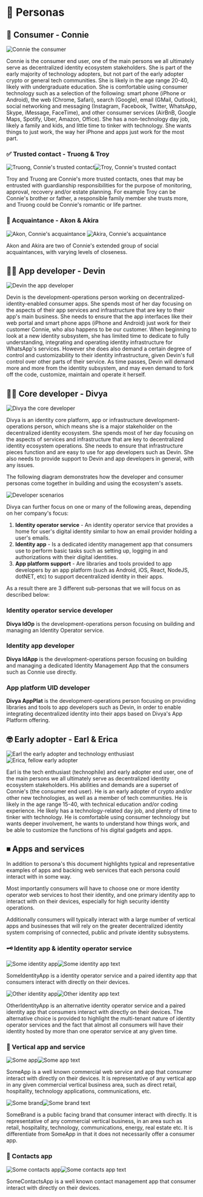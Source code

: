 # 👤 Personas

## 👩 Consumer - Connie

![Connie the consumer][connie-consumer]

[connie-consumer]: images/connie-consumer.png

Connie is the consumer end user, one of the main persons we all ultimately serve as decentralized identity ecosystem stakeholders. She is part of the early majority of technology adopters, but not part of the early adopter crypto or general tech communities. She is likely in the age range 20-40, likely with undergraduate education. She is comfortable using consumer technology such as a selection of the following: smart phone (iPhone or Android), the web (Chrome, Safari), search (Google), email (GMail, Outlook), social networking and messaging (Instagram, Facebook, Twitter, WhatsApp, Skype, iMessage, FaceTime), and other consumer services (AirBnB, Google Maps, Spotify, Uber, Amazon, Office). She has a non-technology day job, likely a family and kids, and little time to tinker with technology. She wants things to just work, the way her iPhone and apps just work for the most part.

### ✅ Trusted contact - Truong & Troy 

![Truong, Connie's trusted contact][truong-trusted-contact]![Troy, Connie's trusted contact][troy-trusted-contact]

[truong-trusted-contact]: images/truong-trusted-contact@128h.png
[troy-trusted-contact]: images/troy-trusted-contact@128h.png

Troy and Truong are Connie's more trusted contacts, ones that may be entrusted with guardianship responsibilities for the purpose of monitoring, approval, recovery and/or estate planning. For example Troy can be Connie's brother or father, a responsible family member she trusts more, and Truong could be Connie's romantic or life partner.

### 👋 Acquaintance - Akon & Akira

![Akon, Connie's acquaintance][akon-acquaintance] ![Akira, Connie's acquaintance][akira-acquaintance]

[akon-acquaintance]: images/akon-acquaintance@128h.png
[akira-acquaintance]: images/akira-acquaintance@128h.png

Akon and Akira are two of Connie's extended group of social acquaintances, with varying levels of closeness.

## 🧑‍💻 App developer - Devin

![Devin the app developer][devin-app-dev]

[devin-app-dev]: images/devin-app-dev.png

Devin is the development-operations person working on decentralized-identity-enabled consumer apps. She spends most of her day focusing on the aspects of their app services and infrastructure that are key to their app's main business. She needs to ensure that the app interfaces like their web portal and smart phone apps (iPhone and Android) just work for their customer Connie, who also happens to be our customer. When beginning to look at a new identity subsystem, she has limited time to dedicate to fully understanding, integrating and operating identity infrastructure for WhatsApp's services. However she does also demand a certain degree of control and customizability to their identity infrastructure, given Devin's full control over other parts of their service. As time passes, Devin will demand more and more from the identity subsystem, and may even demand to fork off the code, customize, maintain and operate it herself.

## 🧑‍💻 Core developer - Divya

![Divya the core developer][divya-core-dev]

[divya-core-dev]: images/divya-core-dev.png

Divya is an identity core platform, app or infrastructure development-operations person, which means she is a major stakeholder on the decentralized identity ecosystem. She spends most of her day focusing on the aspects of services and infrastructure that are key to decentralized identity ecosystem operations. She needs to ensure that infrastructure pieces function and are easy to use for app developers such as Devin. She also needs to provide support to Devin and app developers in general, with any issues.

The following diagram demonstrates how the developer and consumer personas come together in building and using the ecosystem's assets.

![Developer scenarios][developer-scenarios]

[developer-scenarios]: scenarios/images/developer-scenarios.png

Divya can further focus on one or many of the following areas, depending on her company's focus:

1. **Identity operator service** - An identity operator service that provides a home for user's digital identity similar to how an email provider holding a user's emails.
2. **Identity app** - Is a dedicated identity management app that consumers use to perform basic tasks such as setting up, logging in and authorizations with their digital identities.
3. **App platform support** - Are libraries and tools provided to app developers by an app platform (such as Android, iOS, React, NodeJS, dotNET, etc) to support decentralized identity in their apps.

As a result there are 3 different sub-personas that we will focus on as described below:

### Identity operator service developer

**Divya IdOp** is the development-operations person focusing on building and managing an Identity Operator service.

### Identity app developer

**Divya IdApp** is the development-operations person focusing on building and managing a dedicated Identity Management App that the consumers such as Connie use directly.

### App platform UID developer

**Divya AppPlat** is the development-operations person focusing on providing libraries and tools to app developers such as Devin, in order to enable integrating decentralized identity into their apps based on Divya's App Platform offering.

## 🤓 Early adopter - Earl & Erica

![Earl the early adopter and technology enthusiast][earl-early-adopter] ![Erica, fellow early adopter][erica-early-adopter]

[earl-early-adopter]: images/earl-early-adopter.png
[erica-early-adopter]: images/erica-early-adopter.png

Earl is the tech enthusiast (technophile) and early adopter end user, one of the main persons we all ultimately serve as decentralized identity ecosystem stakeholders. His abilities and demands are a superset of Connie's (the consumer end user). He is an early adopter of crypto and/or other new technologies, as well as a member of tech communities. He is likely in the age range 15-40, with technical education and/or coding experience. He likely has a technology-related day job, and plenty of time to tinker with technology. He is comfortable using consumer technology but wants deeper involvement, he wants to understand how things work, and be able to customize the functions of his digital gadgets and apps.

## ⏹ Apps and services

In addition to persona's this document highlights typical and representative examples of apps and backing web services that each persona could interact with in some way.

Most importantly consumers will have to choose one or more identity operator web services to host their identity, and one primary identity app to interact with on their devices, especially for high security identity operations.

Additionally consumers will typically interact with a large number of vertical apps and businesses that will rely on the greater decentralized identity system comprising of connected, public and private identity subsystems.

### 🗝 Identity app & identity operator service

![Some identity app][some-identity-app]![Some identity app text][some-identity-app-text]

[some-identity-app]: images/some-identity-app@128h.png
[some-identity-app-text]: images/some-identity-app-text@128h.png

SomeIdentityApp is a identity operator service and a paired identity app that consumers interact with directly on their devices.

![Other identity app][other-identity-app]![Other identity app text][other-identity-app-text]

[other-identity-app]: images/other-identity-app@64h.png
[other-identity-app-text]: images/other-identity-app-text@64h.png

OtherIdentityApp is an alternative identity operator service and a paired identity app that consumers interact with directly on their devices. The alternative choice is provided to highlight the multi-tenant nature of identity operator services and the fact that almost all consumers will have their identity hosted by more than one operator service at any given time.

### 📲 Vertical app and service

![Some app][some-app]![Some app text][some-app-text]

[some-app]: images/some-app@128h.png
[some-app-text]: images/some-app-text@128h.png

SomeApp is a well known commercial web service and app that consumer interact with directly on their devices. It is representative of any vertical app in any given commercial vertical business area, such as direct retail, hospitality, technology applications, communications, etc.

![Some brand][some-brand]![Some brand text][some-brand-text]

[some-brand]: images/some-brand@64h.png
[some-brand-text]: images/some-brand-text@64h.png

SomeBrand is a public facing brand that consumer interact with directly. It is representative of any commercial vertical business, in an area such as retail, hospitality, technology, communications, energy, real estate etc. It is differentiate from SomeApp in that it does not necessarily offer a consumer app.

### 📇 Contacts app

![Some contacts app][some-contacts-app]![Some contacts app text][some-contacts-app-text]

[some-contacts-app]: images/some-contacts-app@64h.png
[some-contacts-app-text]: images/some-contacts-app-text@64h.png

SomeContactsApp is a well known contact management app that consumer interact with directly on their devices.
